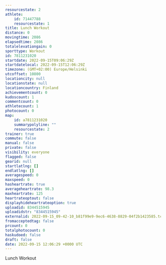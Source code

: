 ```yaml
---
resourcestate: 2
athlete:
    id: 71447788
    resourcestate: 1
title: Lunch Workout
distance: 0
movingtime: 2086
elapsedtime: 2086
totalelevationgain: 0
sporttype: Workout
id: 7811231020
startdate: 2022-09-15T09:06:29Z
startdatelocal: 2022-09-15T12:06:29Z
timezone: (GMT+02:00) Europe/Helsinki
utcoffset: 10800
locationcity: null
locationstate: null
locationcountry: Finland
achievementcount: 0
kudoscount: 1
commentcount: 0
athletecount: 1
photocount: 0
map:
    id: a7811231020
    summarypolyline: ""
    resourcestate: 2
trainer: true
commute: false
manual: false
private: false
visibility: everyone
flagged: false
gearid: null
startlatlng: []
endlatlng: []
averagespeed: 0
maxspeed: 0
hasheartrate: true
averageheartrate: 98.3
maxheartrate: 125
heartrateoptout: false
displayhideheartrateoption: true
uploadid: 8344515945
uploadidstr: "8344515945"
externalid: 2022-09-15_09-42-10_b81f99e9-9ec6-4638-8829-04f2b1423585.tcx
fromacceptedtag: false
prcount: 0
totalphotocount: 0
haskudoed: false
draft: false
date: 2022-09-15 12:06:29 +0000 UTC
---
```

Lunch Workout